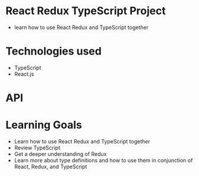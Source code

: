 
# React Redux TypeScript Project
* learn how to use React Redux and TypeScript together

# Technologies used
* TypeScript
* React.js

# API

# Learning Goals
* Learn how to use React Redux and TypeScript together
* Review TypeScript
* Get a deeper understanding of Redux
* Learn more about type definitions and how to use them in conjunction of React, Redux, and TypeScript

